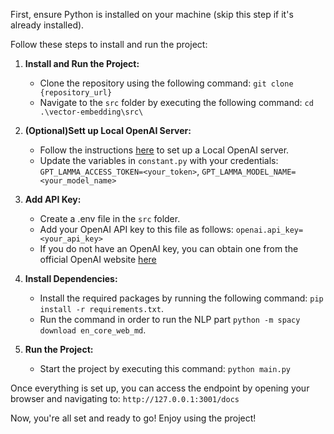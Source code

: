 First, ensure Python is installed on your machine (skip this step if it's already installed).

Follow these steps to install and run the project:

1. **Install and Run the Project:**
    - Clone the repository using the following command: `git clone {repository_url}`
    - Navigate to the `src` folder by executing the following command: `cd .\vector-embedding\src\`

2. **(Optional)Sett up Local OpenAI Server:**
    - Follow the instructions [here](https://github.com/keldenl/gpt-llama.cpp) to set up a Local OpenAI server.
    - Update the variables in `constant.py` with your credentials: `GPT_LAMMA_ACCESS_TOKEN=<your_token>`, `GPT_LAMMA_MODEL_NAME=<your_model_name>`

3. **Add API Key:**
    - Create a .env file in the `src` folder.
    - Add your OpenAI API key to this file as follows: `openai.api_key=<your_api_key>`
    - If you do not have an OpenAI key, you can obtain one from the official OpenAI website [here](https://platform.openai.com/account/api-keys)

4. **Install Dependencies:**
    - Install the required packages by running the following command: `pip install -r requirements.txt`.
    - Run the command in order to run the NLP part `python -m spacy download en_core_web_md`.

5. **Run the Project:**
    - Start the project by executing this command: `python main.py`

Once everything is set up, you can access the endpoint by opening your browser and navigating to: `http://127.0.0.1:3001/docs`

Now, you're all set and ready to go! Enjoy using the project!
